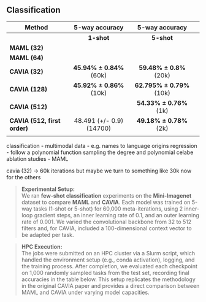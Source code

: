 ## Classification

| Method                       |    **5-way accuracy**    |    **5-way accuracy**     |     |
| ---------------------------- | :----------------------: | :-----------------------: | --- |
|                              |        **1-shot**        |        **5-shot**         |     |
| **MAML (32)**                |                          |                           |     |
| **MAML (64)**                |                          |                           |     |
| **CAVIA (32)**               | **45.94% ± 0.84%** (60k) |  **59.48% ± 0.8%** (20k)  |     |
| **CAVIA (128)**              | **45.92% ± 0.86%** (10k) | **62.795% ± 0.79%** (10k) |     |
| **CAVIA (512)**              |                          |  **54.33% ± 0.76%** (1k)  |     |
| **CAVIA (512, first order)** | 48.491 (+/- 0.9) (14700) |  **49.18% ± 0.78%** (2k)  |     |
|                              |                          |                           |     |
classification - multimodal data - e.g. names to language origins 
regression - follow a polynomial function sampling the degree and polynomial 
celabe ablation studies - MAML


cavia (32) -> 60k iterations but maybe we turn to something like 30k now for the others 


> **Experimental Setup:**  
> We ran **few-shot classification** experiments on the **Mini-Imagenet** dataset to compare **MAML** and **CAVIA**. Each model was trained on 5-way tasks (1-shot or 5-shot) for 60,000 meta-iterations, using 2 inner-loop gradient steps, an inner learning rate of 0.1, and an outer learning rate of 0.001. We varied the convolutional backbone from 32 to 512 filters and, for CAVIA, included a 100-dimensional context vector to be adapted per task.

> **HPC Execution:**  
> The jobs were submitted on an HPC cluster via a Slurm script, which handled the environment setup (e.g., conda activation), logging, and the training process. After completion, we evaluated each checkpoint on 1,000 randomly sampled tasks from the test set, recording final accuracies in the table below. This setup replicates the methodology in the original CAVIA paper and provides a direct comparison between MAML and CAVIA under varying model capacities.
